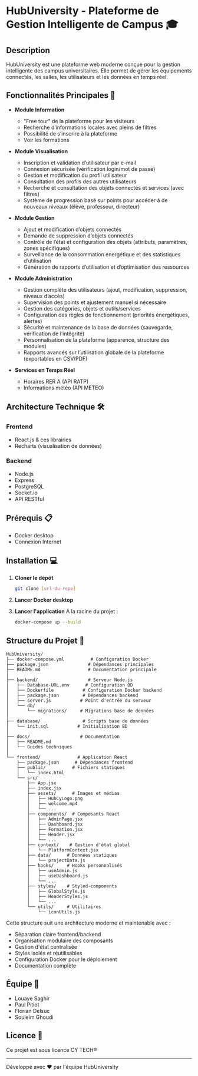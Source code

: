 # HubUniversity - Plateforme de Gestion Intelligente de Campus 🎓

## Description

HubUniversity est une plateforme web moderne conçue pour la gestion intelligente des campus universitaires. Elle permet de gérer les équipements connectés, les salles, les utilisateurs et les données en temps réel.

## Fonctionnalités Principales 🚀

- **Module Information**
  - "Free tour" de la plateforme pour les visiteurs
  - Recherche d’informations locales avec pleins de filtres
  - Possibilité de s’inscrire à la plateforme
  - Voir les formations

- **Module Visualisation**
  - Inscription et validation d’utilisateur par e-mail
  - Connexion sécurisée (vérification login/mot de passe)
  - Gestion et modification du profil utilisateur
  - Consultation des profils des autres utilisateurs
  - Recherche et consultation des objets connectés et services (avec filtres)
  - Système de progression basé sur points pour accéder à de nouveaux niveaux (élève, professeur, directeur)

- **Module Gestion**
  - Ajout et modification d’objets connectés
  - Demande de suppression d’objets connectés
  - Contrôle de l’état et configuration des objets (attributs, paramètres, zones spécifiques)
  - Surveillance de la consommation énergétique et des statistiques d’utilisation
  - Génération de rapports d’utilisation et d’optimisation des ressources

- **Module Administration**
  - Gestion complète des utilisateurs (ajout, modification, suppression, niveaux d’accès)
  - Supervision des points et ajustement manuel si nécessaire
  - Gestion des catégories, objets et outils/services
  - Configuration des règles de fonctionnement (priorités énergétiques, alertes)
  - Sécurité et maintenance de la base de données (sauvegarde, vérification de l’intégrité)
  - Personnalisation de la plateforme (apparence, structure des modules)
  - Rapports avancés sur l’utilisation globale de la plateforme (exportables en CSV/PDF)

- **Services en Temps Réel**
  - Horaires RER A (API RATP)
  - Informations météo (API METEO)


## Architecture Technique 🛠

### Frontend
- React.js & ces librairies
- Recharts (visualisation de données)

### Backend
- Node.js
- Express
- PostgreSQL
- Socket.io
- API RESTful

## Prérequis 📋

- Docker desktop
- Connexion Internet

## Installation 💻

1. **Cloner le dépôt**
   ```bash
   git clone [url-du-repo]
   ```

2. **Lancer Docker desktop**

3. **Lancer l'application**
  A la racine du projet :
   ```bash 
   docker-compose up --build
   ```

## Structure du Projet 📁

```
HubUniversity/
├── docker-compose.yml          # Configuration Docker
├── package.json               # Dépendances principales
├── README.md                  # Documentation principale
│
├── backend/                   # Serveur Node.js
│   ├── Database-URL.env      # Configuration BD
│   ├── Dockerfile           # Configuration Docker backend
│   ├── package.json         # Dépendances backend
│   ├── server.js           # Point d'entrée du serveur
│   └── db/
│       └── migrations/     # Migrations base de données
│
├── database/                # Scripts base de données
│   └── init.sql           # Initialisation BD
│
├── docs/                   # Documentation
│   ├── README.md
│   └── Guides techniques
│
└── frontend/              # Application React
    ├── package.json      # Dépendances frontend
    ├── public/          # Fichiers statiques
    │   └── index.html
    └── src/
        ├── App.jsx
        ├── index.jsx
        ├── assets/      # Images et médias
        │   ├── HubCyLogo.png
        │   ├── welcome.mp4
        │   └── ...
        ├── components/  # Composants React
        │   ├── AdminPage.jsx
        │   ├── Dashboard.jsx
        │   ├── Formation.jsx
        │   ├── Header.jsx
        │   └── ...
        ├── context/    # Gestion d'état global
        │   └── PlatformContext.jsx
        ├── data/      # Données statiques
        │   └── projectData.js
        ├── hooks/     # Hooks personnalisés
        │   ├── useAdmin.js
        │   ├── useDashboard.js
        │   └── ...
        ├── styles/    # Styled-components
        │   ├── GlobalStyle.js
        │   ├── HeaderStyles.js
        │   └── ...
        └── utils/     # Utilitaires
            └── iconUtils.js
```

Cette structure suit une architecture moderne et maintenable avec :
- Séparation claire frontend/backend
- Organisation modulaire des composants
- Gestion d'état centralisée
- Styles isolés et réutilisables
- Configuration Docker pour le déploiement
- Documentation complète


## Équipe 👥

- Louaye Saghir
- Paul Pitiot  
- Florian Delsuc
- Souleim Ghoudi

## Licence 📄

Ce projet est sous licence CY TECH®

---

Développé avec ❤️ par l'équipe HubUniversity